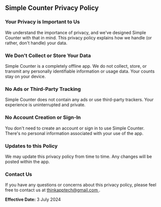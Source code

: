 <!DOCTYPE html>
<html>
<body>

<h2>Simple Counter Privacy Policy</h2>

<h3>Your Privacy is Important to Us</h3>

<p>We understand the importance of privacy, and we've designed Simple Counter with that in mind. This privacy policy explains how we handle (or rather, don't handle) your data.</p>

<h3>We Don't Collect or Store Your Data</h3>
<p>Simple Counter is a completely offline app. We do not collect, store, or transmit any personally identifiable information or usage data. Your counts stay on your device.</p>

<h3>No Ads or Third-Party Tracking</h3>
<p>Simple Counter does not contain any ads or use third-party trackers. Your experience is uninterrupted and private.</p>

<h3>No Account Creation or Sign-In</h3>
<p>You don't need to create an account or sign in to use Simple Counter. There's no personal information associated with your use of the app.</p>

<h3>Updates to this Policy</h3>
<p>We may update this privacy policy from time to time. Any changes will be posted within the app.</p>

<h3>Contact Us</h3>
<p>If you have any questions or concerns about this privacy policy, please feel free to contact us at <a href="mailto:[your email address]">thinkapptech@gmail.com
</a>.</p>

<p><strong>Effective Date:</strong> 3 July 2024</p>

</body>
</html>
